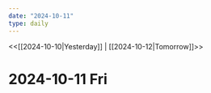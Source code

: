 ```yaml
---
date: "2024-10-11"
type: daily
---
```


<<[[2024-10-10|Yesterday]] | [[2024-10-12|Tomorrow]]>>

# 2024-10-11 Fri


